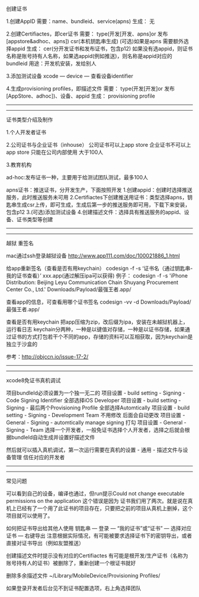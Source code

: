 
创建证书

1.创建AppID
需要：name、bundleid、service(apns)
生成： 无

2.创建Certifiactes，即cer证书
需要：
type(开发[开发、apns]or 发布[appstore&adhoc、apns])
csr(本机钥匙串生成)
(可选)如果是apns 需要额外选择appid
生成：
cer(分开发证书和发布证书，包含p12)
如果没有选appid，则证书名称是账号持有人名称，如果选appid(例如推送)，则名称是appid对应的bundleid
用途：开发机安装，发给别人

3.添加测试设备
xcode — device — 查看设备identifier

4.生成provisioning profiles，即描述文件
需要：
type(开发[开发]or 发布[AppStore、adhoc])、设备、appid
生成：
provisioning profile

************************************************************************************************************************************************
************************************************************************************************************************************************

证书类型介绍及制作


1.个人开发者证书

2.公司证书与企业证书（inhouse）
公司证书可以上app store
企业证书不可以上app store 只能在公司内部使用 大于100人

3.教育机构

ad-hoc:发布证书一种，主要用于给测试团队测试，最多100人


apns证书：推送证书，分开发生产，下面按照开发
1.创建appid：创建时选择推送服务，此时推送服务未可用
2.Certifiactes下创建推送用证书：类型选择apns，钥匙串生成csr上传，即可生成，生成后第一步的推送服务即可用，下载下来安装，包含p12
3.(可选)添加测试设备
4.创建描述文件：选择具有推送服务的appid、设备、证书类型等创建


************************************************************************************************************************************************
************************************************************************************************************************************************

越狱 重签名

mac通过ssh登录越狱设备
http://www.app111.com/doc/100021886_1.html

给app重新签名（查看是否有用keychain）
codesign -f -s ‘证书名（通过钥匙串-我的证书查看）’ xxx.app(通过解压ipa可以获得)
例子：
codesign -f -s 'iPhone Distribution: Beijing Leyu Communication Chain Shuyang Procurement Center Co., Ltd.' Downloads/Payload/最强王者.app/

查看app的信息，可查看用哪个证书签名
codesign -vv -d Downloads/Payload/最强王者.app/

查看是否有用keychain
把app压缩为zip，改后缀为ipa，安装在未越狱机器上，运行看日志
keychain分两种，一种是以键值对存储，一种是以证书存储，如果通过证书的方式打包若干个不同的app，存储的资料可以互相获取，因为keychain是独立于沙盒的

参考：http://objccn.io/issue-17-2/



************************************************************************************************************************************************
************************************************************************************************************************************************

xcode8免证书真机调试

项目bundleId必须设置为一个独一无二的
项目设置 - build setting - Signing - Code Signing Identifier 全部选择iOS Developer
项目设置 - build setting - Signing - 最后两个Provisioning Profile 全部选择Automtically
项目设置 - build setting - Signing - Development Team 不用修改 后面会自动更改
项目设置 - General - Signing - automtically manage signing 打勾
项目设置 - General - Signing - Team 选择一个开发者，一般免证书选择个人开发者，选择之后就会根据bundleId自动生成并设置好描述文件

然后就可以插入真机调试，第一次运行需要在真机的设置 - 通用 - 描述文件与设备管理 信任对应的开发者 

************************************************************************************************************************************************
************************************************************************************************************************************************

常见问题

可以看到自己的设备，编译也通过，但run提示Could not change executable permissions on the application
这个错误是因为 证书我们用了两次。就是说在真机上已经有了一个用了此证书的项目存在，只要把之前的项目从真机上删掉，这个项目就可以使用了。

如何把证书导出给其他人使用
钥匙串 — 登录 — “我的证书”或“证书” — 选择对应证书 — 右键导出
注意根据实际情况，有可能被要求选择证书下的密钥导出，或者直接对证书导出（例如友盟推送）

创建描述文件时提示没有对应的Certifiactes
有可能是根开发/生产证书（名称为账号持有人的证书）被删除了，重新创建一个根证书就好

删除多余描述文件
~/Library/MobileDevice/Provisioning Profiles/

如果登录开发者后台见不到证书配置选项，右上角选择团队
